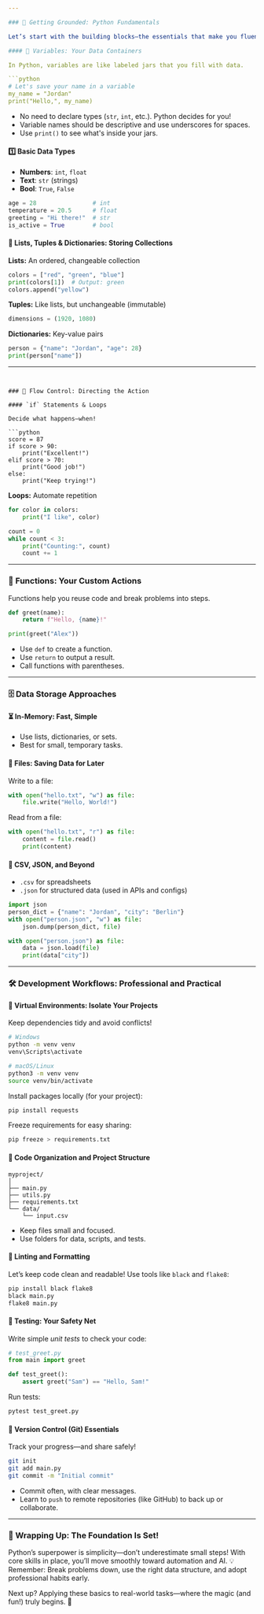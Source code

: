 ```yaml
---

### 🌱 Getting Grounded: Python Fundamentals

Let’s start with the building blocks—the essentials that make you fluent in Python. You’ll see: even if you’re new, the logic is friendly, and the syntax is welcoming!

#### 🧩 Variables: Your Data Containers

In Python, variables are like labeled jars that you fill with data.

```python
# Let's save your name in a variable
my_name = "Jordan"
print("Hello,", my_name)
```

- No need to declare types (`str`, `int`, etc.). Python decides for you!
- Variable names should be descriptive and use underscores for spaces.
- Use `print()` to see what's inside your jars.

#### 1️⃣ Basic Data Types

- **Numbers**: `int`, `float`
- **Text**: `str` (strings)
- **Bool**: `True`, `False`

```python
age = 28                # int
temperature = 20.5      # float
greeting = "Hi there!"  # str
is_active = True        # bool
```

#### 🔘 Lists, Tuples & Dictionaries: Storing Collections

**Lists:** An ordered, changeable collection

```python
colors = ["red", "green", "blue"]
print(colors[1])  # Output: green
colors.append("yellow")
```

**Tuples:** Like lists, but unchangeable (immutable)

```python
dimensions = (1920, 1080)
```

**Dictionaries:** Key-value pairs

```python
person = {"name": "Jordan", "age": 28}
print(person["name"])
```

---
```


### 🚦 Flow Control: Directing the Action

#### `if` Statements & Loops

Decide what happens—when!

```python
score = 87
if score > 90:
    print("Excellent!")
elif score > 70:
    print("Good job!")
else:
    print("Keep trying!")
```

**Loops:** Automate repetition

```python
for color in colors:
    print("I like", color)
```

```python
count = 0
while count < 3:
    print("Counting:", count)
    count += 1
```

---

### 🎵 Functions: Your Custom Actions

Functions help you reuse code and break problems into steps.

```python
def greet(name):
    return f"Hello, {name}!"

print(greet("Alex"))
```

- Use `def` to create a function.
- Use `return` to output a result.
- Call functions with parentheses.

---

### 🗄️ Data Storage Approaches

#### ⏳ In-Memory: Fast, Simple

- Use lists, dictionaries, or sets.
- Best for small, temporary tasks.

#### 💾 Files: Saving Data for Later

Write to a file:

```python
with open("hello.txt", "w") as file:
    file.write("Hello, World!")
```

Read from a file:

```python
with open("hello.txt", "r") as file:
    content = file.read()
    print(content)
```

#### 🔢 CSV, JSON, and Beyond

- `.csv` for spreadsheets
- `.json` for structured data (used in APIs and configs)

```python
import json
person_dict = {"name": "Jordan", "city": "Berlin"}
with open("person.json", "w") as file:
    json.dump(person_dict, file)

with open("person.json") as file:
    data = json.load(file)
    print(data["city"])
```

---

### 🛠️ Development Workflows: Professional and Practical

#### 🚀 Virtual Environments: Isolate Your Projects

Keep dependencies tidy and avoid conflicts!

```bash
# Windows
python -m venv venv
venv\Scripts\activate

# macOS/Linux
python3 -m venv venv
source venv/bin/activate
```

Install packages locally (for your project):

```bash
pip install requests
```

Freeze requirements for easy sharing:

```bash
pip freeze > requirements.txt
```

#### 📝 Code Organization and Project Structure

```
myproject/
│
├── main.py
├── utils.py
├── requirements.txt
└── data/
    └── input.csv
```

- Keep files small and focused.
- Use folders for data, scripts, and tests.

#### 🧹 Linting and Formatting

Let’s keep code clean and readable! Use tools like `black` and `flake8`:

```bash
pip install black flake8
black main.py
flake8 main.py
```

#### 🧪 Testing: Your Safety Net

Write simple *unit tests* to check your code:

```python
# test_greet.py
from main import greet

def test_greet():
    assert greet("Sam") == "Hello, Sam!"
```

Run tests:

```bash
pytest test_greet.py
```

#### 🔁 Version Control (Git) Essentials

Track your progress—and share safely!

```bash
git init
git add main.py
git commit -m "Initial commit"
```

- Commit often, with clear messages.
- Learn to `push` to remote repositories (like GitHub) to back up or collaborate.

---

### 🏁 Wrapping Up: The Foundation Is Set!

Python’s superpower is simplicity—don’t underestimate small steps! With core skills in place, you’ll move smoothly toward automation and AI. 💡 Remember: Break problems down, use the right data structure, and adopt professional habits early.

Next up? Applying these basics to real-world tasks—where the magic (and fun!) truly begins. 🚀